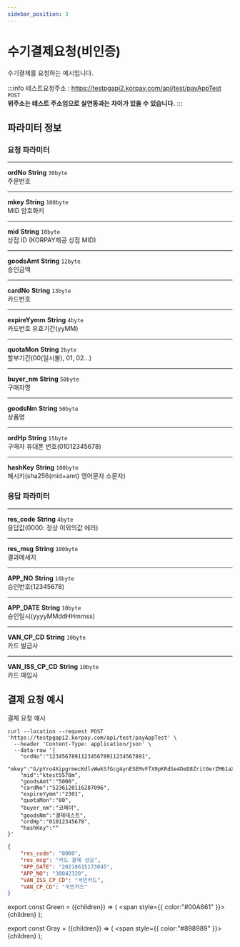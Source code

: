 ```yaml
---
sidebar_position: 3
---
```


# 수기결제요청(비인증)

수기결제를 요청하는 예시입니다.

:::info
테스트요청주소 : https://testpgapi2.korpay.com/api/test/payAppTest <Green>`POST`</Green> <br/>
**위주소는 테스트 주소임으로 실연동과는 차이가 있을 수 있습니다.**
:::
## 파라미터 정보


### 요청 파라미터
---
**ordNo** <Green>**String**</Green> <Gray>`30byte`</Gray><br/>
주문번호

---
**mkey** <Green>**String**</Green> <Gray>`100byte`</Gray><br/>
MID 암호화키

---
**mid** <Green>**String**</Green> <Gray>`10byte`</Gray><br/>
상점 ID (KORPAY제공 상점 MID)

---
**goodsAmt** <Green>**String**</Green> <Gray>`12byte`</Gray><br/>
승인금액

---
**cardNo** <Green>**String**</Green> <Gray>`13byte`</Gray><br/>
카드번호

---
**expireYymm** <Green>**String**</Green> <Gray>`4byte`</Gray><br/>
카드번호 유효기간(yyMM)

---
**quotaMon** <Green>**String**</Green> <Gray>`2byte`</Gray><br/>
할부기간(00(일시불), 01, 02...)

---
**buyer_nm** <Green>**String**</Green> <Gray>`50byte`</Gray><br/>
구매자명

---
**goodsNm** <Green>**String**</Green> <Gray>`50byte`</Gray><br/>
상품명

---
**ordHp** <Green>**String**</Green> <Gray>`15byte`</Gray><br/>
구매자 휴대폰 번호(01012345678)

---
**hashKey** <Green>**String**</Green> <Gray>`100byte`</Gray><br/>
해시키(sha256(mid+amt) 영어문자 소문자)



### 응답 파라미터
---
**res_code** <Green>**String**</Green> <Gray>`4byte`</Gray><br/>
응답값(0000: 정상 이외의값 에러)

---
**res_msg** <Green>**String**</Green> <Gray>`100byte`</Gray><br/>
결과메세지

---
**APP_NO** <Green>**String**</Green> <Gray>`16byte`</Gray><br/>
승인번호(12345678)

---
**APP_DATE** <Green>**String**</Green> <Gray>`10byte`</Gray><br/>
승인일시(yyyyMMddHHmmss)

---
**VAN_CP_CD** <Green>**String**</Green> <Gray>`10byte`</Gray><br/>
카드 발급사

---
**VAN_ISS_CP_CD** <Green>**String**</Green> <Gray>`10byte`</Gray><br/>
카드 매입사


## 결제 요청 예시

결제 요청 예시

```shell title="요청예시"
curl --location --request POST 'https://testpgapi2.korpay.com/api/test/payAppTest' \
  --header 'Content-Type: application/json' \
  --data-raw '{
    "ordNo":"123456789112345678911234567891",
    "mkey":"G/pYro4XipgrmecKdlvWwkSfGcg4ynESEMvFfX9pKRdSe4DeD8Zrit0erZM61aXZkiplylpIuEkvLYhbRPDPhA==",
    "mid":"ktest5578m",
    "goodsAmt":"5000",
    "cardNo":"5236120116287096",
    "expireYymm":"2301",
    "quotaMon":"00",
    "buyer_nm":"코페이",
    "goodsNm":"결제테스트",
    "ordHp":"01012345678",
    "hashKey":""
}'
```


```json title="응답예시"
{
    "res_code": "0000",
    "res_msg": "카드 결제 성공",
    "APP_DATE": "20210615173045",
    "APP_NO": "30042320",
    "VAN_ISS_CP_CD": "국민카드",
    "VAN_CP_CD": "국민카드"
}
```

export const Green = ({children}) => (
<span
style={{
color:"#00A661"
}}>
{children}
</span>
);

export const Gray = ({children}) => (
<span
style={{
color:"#898989"
}}>
{children}
</span>
);
